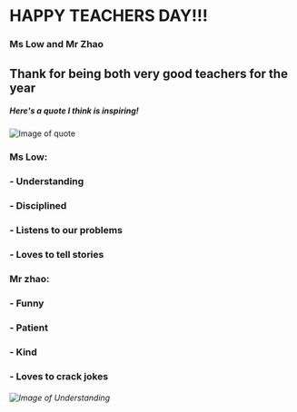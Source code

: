 # **HAPPY TEACHERS DAY!!!**
### Ms Low and Mr Zhao
## Thank for being both very good teachers for the year
##### Here's a quote I think is inspiring!
![Image of quote](979b03fbae85b86c1738cf08e65f4466.jpg)



### Ms Low:
### - Understanding
### - Disciplined
### - Listens to our problems
### - Loves to tell stories

### Mr zhao:
### - Funny
### - Patient
### - Kind
### - Loves to crack jokes
###### ![Image of Understanding](https://valleybusinessreport.com/wp-content/uploads/2018/04/ActiveListening.jpg)
